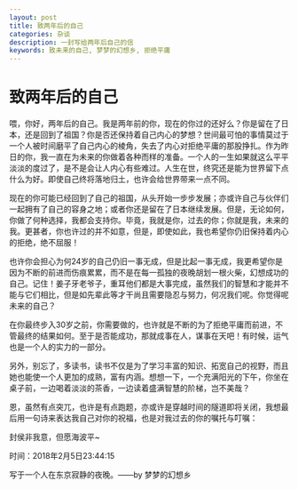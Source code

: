 ```yaml
---
layout: post
title: 致两年后的自己
categories: 杂谈
description: 一封写给两年后自己的信
keywords: 致未来的自己, 梦梦的幻想乡, 拒绝平庸
---
```

# 致两年后的自己

喂，你好，两年后的自己。我是两年前的你，现在的你过的还好么？你是留在了日本，还是回到了祖国？你是否还保持着自己内心的梦想？世间最可怕的事情莫过于一个人被时间磨平了自己内心的棱角，失去了内心对拒绝平庸的那股挣扎。作为昨日的你，我一直在为未来的你做着各种而样的准备。一个人的一生如果就这么平平淡淡的度过了，是不是会让人内心有些难过。人生在世，终究还是能为世界留下点什么为好。即使自己终将落地归土，也许会给世界带来一点不同。

现在的你可能已经回到了自己的祖国，从头开始一步步发展；亦或许自己与伙伴们一起拥有了自己的容身之地；或者你还是留在了日本继续发展。但是，无论如何，你做了何种选择，我都会支持你。毕竟，我就是你，过去的你；你就是我，未来的我。更甚者，你也许过的并不如意，但是，即使如此，我也希望你仍旧保持着内心的拒绝，绝不屈服！

也许你会担心为何24岁的自己仍旧一事无成，但是比起一事无成，我更希望你是因为不断的前进而伤痕累累，而不是在每一孤独的夜晚胡划一根火柴，幻想成功的自己。记住！姜子牙老爷子，重耳他们都是大事完成，虽然我们的智慧和才能并不能与它们相比，但是如先辈此等才干尚且需要隐忍与努力，何况我们呢。你觉得呢未来的自己？

在你最终步入30岁之前，你需要做的，也许就是不断的为了拒绝平庸而前进，不管最终的结果如何。至于是否能成功，那就成事在人，谋事在天吧！有时候，运气也是一个人的实力的一部分。

另外，别忘了，多读书，读书不仅是为了学习丰富的知识、拓宽自己的视野，而且她也能使一个人更加的成熟，富有内涵。想想一下，一个充满阳光的下午，你坐在桌子前，一边喝着淡淡的茶香，一边读着盛满智慧的阶梯，岂不美哉？

恩，虽然有点突兀，也许是有点跑题，亦或许是穿越时间的隧道即将关闭，我想最后用一句诗来表达我自己对你的祝福，也是对我过去的你的嘱托与叮嘱：

封侯非我意，但愿海波平~

时间：2018年2月5日23:44:15

写于一个人在东京寂静的夜晚。——by 梦梦的幻想乡